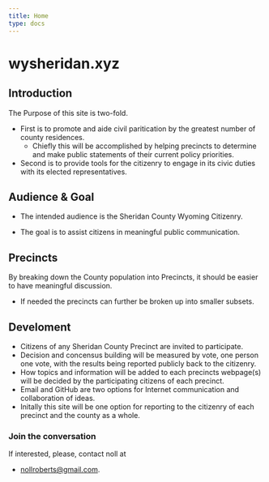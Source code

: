 ```yaml
---
title: Home
type: docs
---
```

# wysheridan.xyz

## Introduction
The Purpose of this site is two-fold.

- First is to promote and aide civil paritication by the greatest number of 
county residences. 
    - Chiefly this will be accomplished by helping precincts to determine and make public statements of their current policy priorities.
- Second is to provide tools for the citizenry to engage in its civic duties with its elected representatives.

## Audience & Goal
- The intended audience is the Sheridan County Wyoming Citizenry.

- The goal is to assist citizens in meaningful public communication.

## Precincts
By breaking down the County population into Precincts, it should be
easier to have meaningful discussion.

- If needed the precincts can further be broken up into smaller subsets.

## Develoment 
- Citizens of any Sheridan County Precinct are invited to participate. 
- Decision and concensus building will be measured by vote, one person one vote, with the results being reported publicly back to the citizenry.   
- How topics and information will be added to each precincts webpage(s) will be decided by the participating citizens of each precinct.
- Email and GitHub are two options for Internet communication and collaboration of ideas.
- Initally this site will be one option for reporting to the citizenry of each precinct and the county as a whole.


### Join the conversation 
If interested, please, contact noll at 
- nollroberts@gmail.com. 
